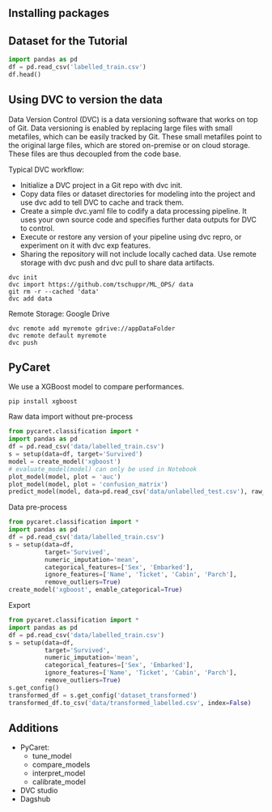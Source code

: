 ## Installing packages

## Dataset for the Tutorial

```python
import pandas as pd
df = pd.read_csv('labelled_train.csv')
df.head()
```

## Using DVC to version the data

Data Version Control (DVC) is a data versioning software that works on top of
Git. Data versioning is enabled by replacing large files with small metafiles,
which can be easily tracked by Git. These small metafiles point to the original
large files, which are stored on-premise or on cloud storage. These files are
thus decoupled from the code base.


Typical DVC workflow:
- Initialize a DVC project in a Git repo with dvc init.
- Copy data files or dataset directories for modeling into the project and use dvc add to tell DVC to cache and track them.
- Create a simple dvc.yaml file to codify a data processing pipeline. It uses your own source code and specifies further data outputs for DVC to control.
- Execute or restore any version of your pipeline using dvc repro, or experiment on it with dvc exp features.
- Sharing the repository will not include locally cached data. Use remote storage with dvc push and dvc pull to share data artifacts.

```shell
dvc init
dvc import https://github.com/tschuppr/ML_OPS/ data
git rm -r --cached 'data'
dvc add data
```

Remote Storage: Google Drive
```shell
dvc remote add myremote gdrive://appDataFolder
dvc remote default myremote
dvc push
```

## PyCaret

We use a XGBoost model to compare performances.
```shell
pip install xgboost
```

Raw data import without pre-process
```python
from pycaret.classification import *
import pandas as pd
df = pd.read_csv('data/labelled_train.csv')
s = setup(data=df, target='Survived')
model = create_model('xgboost')
# evaluate_model(model) can only be used in Notebook
plot_model(model, plot = 'auc')
plot_model(model, plot = 'confusion_matrix')
predict_model(model, data=pd.read_csv('data/unlabelled_test.csv'), raw_score=True)
```

Data pre-process
```python
from pycaret.classification import *
import pandas as pd
df = pd.read_csv('data/labelled_train.csv')
s = setup(data=df,
          target='Survived',
          numeric_imputation='mean',
          categorical_features=['Sex', 'Embarked'],
          ignore_features=['Name', 'Ticket', 'Cabin', 'Parch'],
          remove_outliers=True)
create_model('xgboost', enable_categorical=True)
```

Export
```python
from pycaret.classification import *
import pandas as pd
df = pd.read_csv('data/labelled_train.csv')
s = setup(data=df,
          target='Survived',
          numeric_imputation='mean',
          categorical_features=['Sex', 'Embarked'],
          ignore_features=['Name', 'Ticket', 'Cabin', 'Parch'],
          remove_outliers=True)
s.get_config()
transformed_df = s.get_config('dataset_transformed')
transformed_df.to_csv('data/transformed_labelled.csv', index=False)
```

## Additions

- PyCaret:
  - tune_model
  - compare_models
  - interpret_model
  - calibrate_model
- DVC studio
- Dagshub

